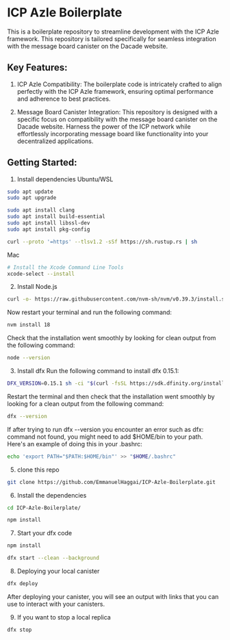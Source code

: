 # ICP Azle Boilerplate
 This is a boilerplate repository to streamline development with the ICP Azle framework. This repository is tailored specifically for seamless integration with the message board canister on the Dacade website.

## Key Features:

1. ICP Azle Compatibility: 
The boilerplate code is intricately crafted to align perfectly with the ICP Azle framework, ensuring optimal performance and adherence to best practices.

2. Message Board Canister Integration: 
This repository is designed with a specific focus on compatibility with the message board canister on the Dacade website. Harness the power of the ICP network while effortlessly incorporating message board like functionality into your decentralized applications.

## Getting Started:
1. Install dependencies
Ubuntu/WSL
```bash
sudo apt update
sudo apt upgrade
```
```bash
sudo apt install clang
sudo apt install build-essential
sudo apt install libssl-dev
sudo apt install pkg-config
```
```bash
curl --proto '=https' --tlsv1.2 -sSf https://sh.rustup.rs | sh
```
Mac

```bash
# Install the Xcode Command Line Tools
xcode-select --install
```
2. Install Node.js
```bash
curl -o- https://raw.githubusercontent.com/nvm-sh/nvm/v0.39.3/install.sh | bash
```
Now restart your terminal and run the following command:
```bash
nvm install 18
```
Check that the installation went smoothly by looking for clean output from the following command:
```bash
node --version
```

3. Install dfx
Run the following command to install dfx 0.15.1:
```bash
DFX_VERSION=0.15.1 sh -ci "$(curl -fsSL https://sdk.dfinity.org/install.sh)"
```
Restart the terminal and then check that the installation went smoothly by looking for a clean output from the following command:
```bash
dfx --version
```
If after trying to run dfx --version you encounter an error such as dfx: command not found, you might need to add $HOME/bin to your path. Here's an example of doing this in your .bashrc:
```bash
echo 'export PATH="$PATH:$HOME/bin"' >> "$HOME/.bashrc"
```
5. clone this repo
```bash
git clone https://github.com/EmmanuelHaggai/ICP-Azle-Boilerplate.git
```
6. Install the dependencies
```bash
cd ICP-Azle-Boilerplate/

npm install
```
7. Start your dfx code
```bash
npm install

dfx start --clean --background
```
8. Deploying your local canister
```bash
dfx deploy
```
After deploying your canister, you will see an output with links that you can use to interact with your canisters.

9. If you want to stop a local replica
```bash
dfx stop
```
